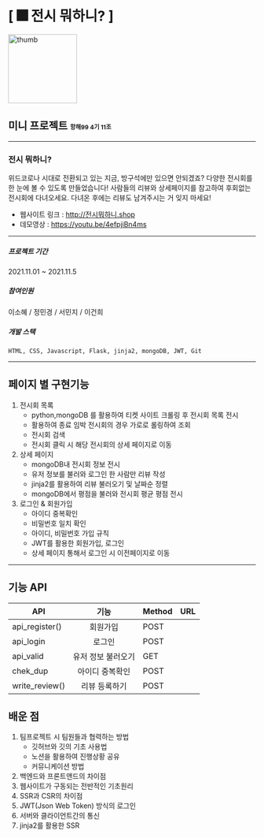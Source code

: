 # [ 🎆 전시 뭐하니? ]
 <img width="140" alt="thumb" src="https://user-images.githubusercontent.com/63698668/140554745-e2c47db4-5f45-4fe0-8b75-2ea065026dc3.png">


[logo]: https://github.com/dev-sohye/hanghae99_11/blob/main/logo_02.png?raw=true
## 미니 프로젝트 <span style="font-size:12px;">항해99 4기 11조</span>
***
### 전시 뭐하니?
위드코로나 시대로 전환되고 있는 지금, 방구석에만 있으면 안되겠죠? 다양한 전시회를 한 눈에 볼 수 있도록 만들었습니다! 사람들의 리뷰와 상세페이지를 참고하여 후회없는 전시회에 다녀오세요. 다녀온 후에는 리뷰도 남겨주시는 거 잊지 마세요!
- 웹사이트 링크 : http://전시뭐하니.shop
- 데모영상 : https://youtu.be/4efpjiBn4ms
***
##### 프로젝트 기간
2021.11.01 ~ 2021.11.5
##### 참여인원
이소혜 / 정민경 / 서민지 / 이건희
##### 개발 스택
    HTML, CSS, Javascript, Flask, jinja2, mongoDB, JWT, Git
***
## 페이지 별 구현기능
1. 전시회 목록
   - python,mongoDB 를 활용하여 티켓 사이트 크롤링 후 전시회 목록 전시 
   - 활용하여 종료 임박 전시회의 경우 가로로 롤링하여 조회 
   - 전시회 검색
   - 전시회 클릭 시 해당 전시회의 상세 페이지로 이동
2. 상세 페이지
    - mongoDB내 전시회 정보 전시
    - 유저 정보를 불러와 로그인 한 사람만 리뷰 작성
    - jinja2를 활용하여 리뷰 불러오기 및 날짜순 정렬
    - mongoDB에서 평점을 불러와 전시회 평균 평점 전시
3. 로그인 & 회원가입
    - 아이디 중복확인
    - 비밀번호 일치 확인
    - 아이디, 비밀번호 가입 규칙
    - JWT를 활용한 회원가입, 로그인
    - 상세 페이지 통해서 로그인 시 이전페이지로 이동
***
## 기능 API
| API | 기능 | Method | URL |
|---|:---:|---|---|
| api_register() |  회원가입 | POST |
| api_login | 로그인 | POST |
| api_valid | 유저 정보 불러오기 | GET |
| chek_dup | 아이디 중복확인 | POST |
| write_review() | 리뷰 등록하기 | POST |

## 배운 점
1. 팀프로젝트 시 팀원들과 협력하는 방법
   - 깃허브와 깃의 기초 사용법
   - 노션을 활용하여 진행상황 공유
   - 커뮤니케이션 방법
2. 백엔드와 프론트앤드의 차이점
3. 웹사이트가 구동되는 전반적인 기초원리
4. SSR과 CSR의 차이점
5. JWT(Json Web Token) 방식의 로그인
6. 서버와 클라이언트간의 통신
7. jinja2를 활용한 SSR
